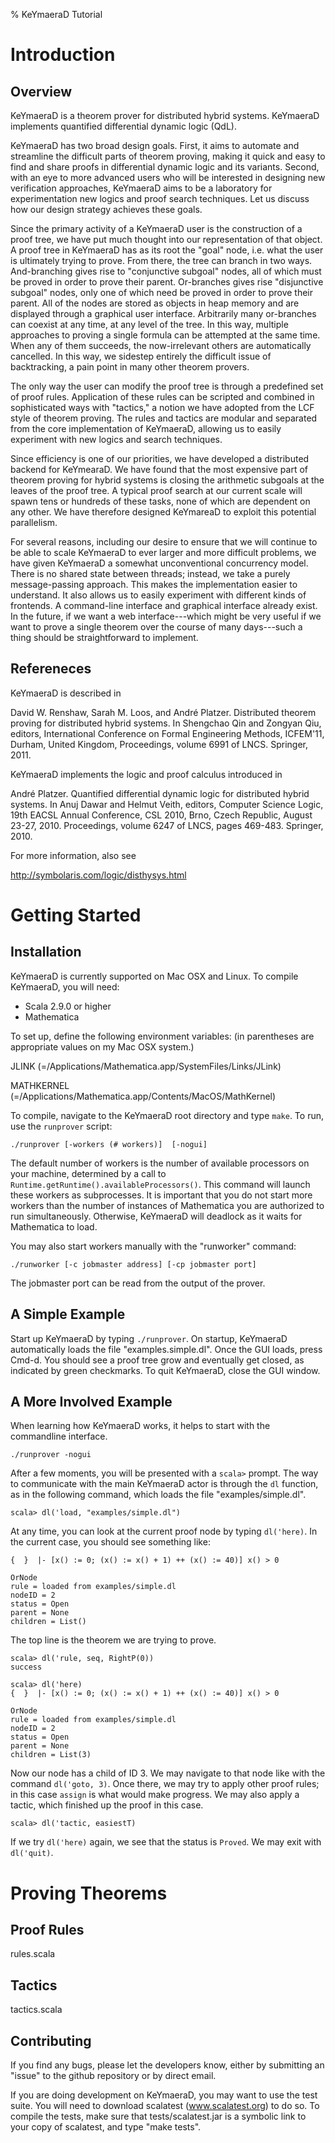 % KeYmaeraD Tutorial

# Introduction

## Overview

KeYmaeraD is a theorem prover for distributed hybrid systems.
KeYmaeraD implements quantified differential dynamic logic (QdL).

KeYmaeraD has two broad design goals. First, it aims to automate and
streamline the difficult parts of theorem proving, making it quick and
easy to find and share proofs in differential dynamic logic and its
variants. Second, with an eye to more advanced users who will be
interested in designing new verification approaches, KeYmaeraD aims to
be a laboratory for experimentation new logics and proof search
techniques. Let us discuss how our design strategy achieves these
goals.

Since the primary activity of a KeYmaeraD user is the construction of
a proof tree, we have put much thought into our representation of that
object. A proof tree in KeYmaeraD has as its root the "goal" node,
i.e. what the user is ultimately trying to prove. From there, the tree
can branch in two ways. And-branching gives rise to "conjunctive
subgoal" nodes, all of which must be proved in order to prove their
parent. Or-branches gives rise "disjunctive subgoal" nodes, only one
of which need be proved in order to prove their parent. All of the
nodes are stored as objects in heap memory and are displayed through a
graphical user interface. Arbitrarily many or-branches can coexist at
any time, at any level of the tree. In this way, multiple approaches
to proving a single formula can be attempted at the same time. When
any of them succeeds, the now-irrelevant others are automatically
cancelled. In this way, we sidestep entirely the difficult issue of
backtracking, a pain point in many other theorem provers.

The only way the user can modify the proof tree is through a
predefined set of proof rules. Application of these rules can be
scripted and combined in sophisticated ways with "tactics," a notion
we have adopted from the LCF style of theorem proving. The rules and
tactics are modular and separated from the core implementation of
KeYmaeraD, allowing us to easily experiment with new logics and search
techniques.

Since efficiency is one of our priorities, we have developed a
distributed backend for KeYmearaD. We have found that the most
expensive part of theorem proving for hybrid systems is closing the
arithmetic subgoals at the leaves of the proof tree. A typical proof
search at our current scale will spawn tens or hundreds of these
tasks, none of which are dependent on any other. We have therefore
designed KeYmareaD to exploit this potential parallelism.

For several reasons, including our desire to ensure that we will
continue to be able to scale KeYmaeraD to ever larger and more
difficult problems, we have given KeYmaeraD a somewhat unconventional
concurrency model. There is no shared state between threads; instead,
we take a purely message-passing approach. This makes the
implementation easier to understand. It also allows us to easily
experiment with different kinds of frontends. A command-line interface
and graphical interface already exist. In the future, if we want a web
interface---which might be very useful if we want to prove a single
theorem over the course of many days---such a thing should be
straightforward to implement.

## Refereneces

KeYmaeraD is described in

  David W. Renshaw, Sarah M. Loos, and André Platzer.
  Distributed theorem proving for distributed hybrid systems.
  In Shengchao Qin and Zongyan Qiu, editors, International Conference
  on Formal Engineering Methods, ICFEM'11, Durham, United Kingdom,
  Proceedings, volume 6991 of LNCS. Springer, 2011.

KeYmaeraD implements the logic and proof calculus introduced in 

  André Platzer.
  Quantified differential dynamic logic for distributed hybrid systems.
  In Anuj Dawar and Helmut Veith, editors, Computer Science Logic,
  19th EACSL Annual Conference, CSL 2010, Brno, Czech Republic, August 23-27, 2010.
  Proceedings, volume 6247 of LNCS, pages 469-483. Springer, 2010.

For more information, also see

  http://symbolaris.com/logic/disthysys.html


# Getting Started

## Installation

KeYmaeraD is currently supported on Mac OSX and Linux.
To compile KeYmaeraD, you will need:
   - Scala 2.9.0 or higher
   - Mathematica

To set up, define the following environment variables: (in parentheses
are appropriate values on my Mac OSX system.)

JLINK (=/Applications/Mathematica.app/SystemFiles/Links/JLink)

MATHKERNEL (=/Applications/Mathematica.app/Contents/MacOS/MathKernel)

To compile, navigate to the KeYmaeraD root directory and type `make`.
To run, use the `runprover` script:

```
./runprover [-workers (# workers)]  [-nogui]
```

The default number of workers is the number of available processors on
your machine, determined by a call to
`Runtime.getRuntime().availableProcessors()`.  This command will
launch these workers as subprocesses.  It is important that you do not
start more workers than the number of instances of Mathematica you are
authorized to run simultaneously. Otherwise, KeYmaeraD will deadlock
as it waits for Mathematica to load.

You may also start workers manually with the "runworker" command:

```
./runworker [-c jobmaster address] [-cp jobmaster port]
```

The jobmaster port can be read from the output of the prover.

## A Simple Example

Start up KeYmaeraD by typing `./runprover`.  On startup, KeYmaeraD
automatically loads the file "examples.simple.dl". Once the GUI loads,
press Cmd-d. You should see a proof tree grow and eventually get
closed, as indicated by green checkmarks.  To quit KeYmaeraD, close
the GUI window.

## A More Involved Example

When learning how KeYmaeraD works, it helps
to start with the commandline interface. 

```
./runprover -nogui
```

After a few moments, you will be presented with a `scala>` prompt. The
way to communicate with the main KeYmaeraD actor is through the `dl`
function, as in the following command, which loads the file
"examples/simple.dl".

```
scala> dl('load, "examples/simple.dl")
```

At any time, you can look at the current proof node by typing
`dl('here)`.  In the current case, you should see something like:


```
{  }  |- [x() := 0; (x() := x() + 1) ++ (x() := 40)] x() > 0

OrNode
rule = loaded from examples/simple.dl
nodeID = 2
status = Open
parent = None
children = List()

```

The top line is the theorem we are trying to prove.

```
scala> dl('rule, seq, RightP(0))
success

scala> dl('here)
{  }  |- [x() := 0; (x() := x() + 1) ++ (x() := 40)] x() > 0

OrNode
rule = loaded from examples/simple.dl
nodeID = 2
status = Open
parent = None
children = List(3)
```

Now our node has a child of ID 3.  We may navigate to that node like
with the command `dl('goto, 3)`.  Once there, we may try to apply
other proof rules; in this case `assign` is what would make progress.
We may also apply a tactic, which finished up the proof in this case.

```
scala> dl('tactic, easiestT)
```

If we try `dl('here)` again, we see that the status is `Proved`.  We
may exit with `dl('quit)`.



# Proving Theorems

## Proof Rules

rules.scala

## Tactics

tactics.scala

## Contributing

If you find any bugs, please let the developers know, either by
submitting an "issue" to the github repository or by direct email.

If you are doing development on KeYmaeraD, you may want to use the
test suite. You will need to download scalatest (www.scalatest.org) to
do so. To compile the tests, make sure that tests/scalatest.jar is a
symbolic link to your copy of scalatest, and type "make tests".